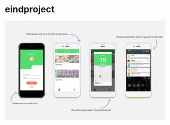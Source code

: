# eindproject

![Alt text](https://raw.githubusercontent.com/nathaliejborst/eindproject/master/doc/proposaleindproject.png)
